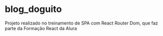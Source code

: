 # blog_doguito
Projeto realizado no treinamento de SPA com React Router Dom, que faz parte da Formação React da Alura
